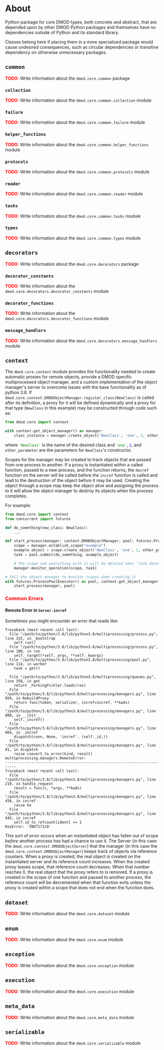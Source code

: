 # About
Python package for core DMOD types, both concrete and abstract, that are depended upon by other DMOD Python packages and themselves have no dependencies outside of Python and its standard library.

Classes belong here if placing them in a more specialized package would cause undesired consequences, such as circular dependencies or transitive dependency on otherwise unnecessary packages.

## `common`

<b style="color: red">TODO:</b> Write information about the `dmod.core.common` package

### `collection`

<b style="color: red">TODO:</b> Write information about the `dmod.core.common.collection` module

### `failure`

<b style="color: red">TODO:</b> Write information about the `dmod.core.common.failure` module

### `helper_functions`

<b style="color: red">TODO:</b> Write information about the `dmod.core.common.helper_functions` module

### `protocols`

<b style="color: red">TODO:</b> Write information about the `dmod.core.common.protocols` module

### `reader`

<b style="color: red">TODO:</b> Write information about the `dmod.core.common.reader` module

### `tasks`

<b style="color: red">TODO:</b> Write information about the `dmod.core.common.tasks` module

### `types`

<b style="color: red">TODO:</b> Write information about the `dmod.core.common.types` module

## `decorators`

<b style="color: red">TODO:</b> Write information about the `dmod.core.decorators` package

### `decorator_constants`

<b style="color: red">TODO:</b> Write information about the `dmod.core.decorators.decorator_constants` module

### `decorator_functions`

<b style="color: red">TODO:</b> Write information about the `dmod.core.decorators.decorator_functions` module

### `message_handlers`

<b style="color: red">TODO:</b> Write information about the `dmod.core.decorators.message_handlers` module

## `context`

The `dmod.core.context` module provides the functionality needed to create automatic proxies for remote objects,
provide a DMOD specific multiprocessed object manager, and a custom implementation of the object manager's server to
overcome issues with the base functionality as of python 3.8. If
`dmod.core.context.DMODObjectManager.register_class(NewClass)` is called after its definition, a proxy for it will be
defined dynamically and a proxy for that type (`NewClass` in this example) may be constructed through code such as:

```python
from dmod.core import context

with context.get_object_manager() as manager:
    class_instance = manager.create_object('NewClass', 'one', 2, other_parameter=9)
```

where <code style="color: green">'NewClass'</code> is the name of the desired class and
<code style="color: green">'one'</code>, <code style="color: blue">2</code>, and <code>other_parameter</code>
are the parameters for `NewClass`'s constructor.

Scopes for the manager may be created to track objects that are passed from one process to another. If a
proxy is instantiated within a called function, passed to a new process, and the function returns, the
`decref` function on the server will be called before the `incref` function is called and lead to the
destruction of the object before it may be used. Creating the object through a scope may keep the object
alive and assigning the process to it will allow the object manager to destroy its objects when the process
completes.

For example:

```python
from dmod.core import context
from concurrent import futures

def do_something(new_class: NewClass):
    ...

def start_process(manager: context.DMODObjectManager, pool: futures.ProcessPoolExecutor):
    scope = manager.establish_scope("example")
    example_object = scope.create_object('NewClass', 'one', 2, other_parameter=9)
    task = pool.submit(do_something, example_object)

    # The scope and everything with it will be deleted when `task.done()`
    manager.monitor_operation(scope, task)

# Tell the object manager to monitor scopes when creating it
with futures.ProcessPoolExecutor() as pool, context.get_object_manager(monitor_scope=True) as manager:
    start_process(manager, pool)
```

### <span style="color: red">Common Errors</span>

#### Remote Error in `Server.incref`

Sometimes you might encounter an error that reads like:

```shell
Traceback (most recent call last):
  File "/path/to/python/3.8/lib/python3.8/multiprocessing/process.py", line 315, in _bootstrap
    self.run()
  File "/path/to/python/3.8/lib/python3.8/multiprocessing/process.py", line 108, in run
    self._target(*self._args, **self._kwargs)
  File "/path/to/python/3.8/lib/python3.8/multiprocessing/pool.py", line 114, in worker
    task = get()

  File "/path/to/python/3.8/lib/python3.8/multiprocessing/queues.py", line 358, in get
    return _ForkingPickler.loads(res)
  File "/path/to/python/3.8/lib/python3.8/multiprocessing/managers.py", line 959, in RebuildProxy
    return func(token, serializer, incref=incref, **kwds)
  File "/path/to/python/3.8/lib/python3.8/multiprocessing/managers.py", line 809, in __init__
    self._incref()
  File "/path/to/python/3.8/lib/python3.8/multiprocessing/managers.py", line 864, in _incref
    dispatch(conn, None, 'incref', (self._id,))
  File "/path/to/python/3.8/lib/python3.8/multiprocessing/managers.py", line 91, in dispatch
    raise convert_to_error(kind, result)
multiprocessing.managers.RemoteError:
---------------------------------------------------------------------------
Traceback (most recent call last):
  File "/path/to/python/3.8/lib/python3.8/multiprocessing/managers.py", line 210, in handle_request
    result = func(c, *args, **kwds)
  File "/path/to/python/3.8/lib/python3.8/multiprocessing/managers.py", line 456, in incref
    raise ke
  File "/path/to/python/3.8/lib/python3.8/multiprocessing/managers.py", line 443, in incref
    self.id_to_refcount[ident] += 1
KeyError: '3067171c0'
```

This sort of error occurs when an instantiated object has fallen out of scope _before_ another process has had
a chance to use it. The Server (in this case the `dmod.core.context.DMODObjectServer`) that the manager (in this case
the `dmod.core.context.DMODObjectManager`) keeps track of objects via reference counters. When a proxy is created, the
real object is created on the instantiated server and its reference count increases. When the created proxy leaves
scope, that reference count decreases. When that number reaches 0, the real object that the proxy refers to is
removed. If a proxy is created in the scope of one function and passed to another process, the reference count will
be decremented when that function exits unless the proxy is created within a scope that does not end when the
function does.

## `dataset`

<b style="color: red">TODO:</b> Write information about the `dmod.core.dataset` module

## `enum`

<b style="color: red">TODO:</b> Write information about the `dmod.core.enum` module

## `exception`

<b style="color: red">TODO:</b> Write information about the `dmod.core.exception` module

## `execution`

<b style="color: red">TODO:</b> Write information about the `dmod.core.execution` module

## `meta_data`

<b style="color: red">TODO:</b> Write information about the `dmod.core.meta_data` module

## `serializable`

<b style="color: red">TODO:</b> Write information about the `dmod.core.serializable` module
